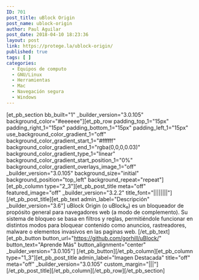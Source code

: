```yaml
---
ID: 701
post_title: uBlock Origin
post_name: ublock-origin
author: Paul Aguilar
post_date: 2018-04-10 18:23:36
layout: post
link: https://protege.la/ublock-origin/
published: true
tags: [ ]
categories:
  - Equipos de computo
  - GNU/Linux
  - Herramientas
  - Mac
  - Navegación segura
  - Windows
---
```

[et_pb_section bb_built="1" \_builder\_version="3.0.105" background_color="#eeeeee"][et_pb_row padding_top_1="15px" padding_right_1="15px" padding_bottom_1="15px" padding_left_1="15px" use_background_color_gradient_1="off" background_color_gradient_start_1="#ffffff" background_color_gradient_end_1="rgba(0,0,0,0.03)" background_color_gradient_type_1="linear" background_color_gradient_start_position_1="0%" background_color_gradient_overlays_image_1="off" \_builder\_version="3.0.105" background_size="initial" background_position="top_left" background_repeat="repeat"][et_pb_column type="2_3"][et_pb_post_title meta="off" featured_image="off" \_builder\_version="3.2.2" title_font="||||||||"] [/et_pb_post_title][et_pb_text admin_label="Descripción" \_builder\_version="3.6"] uBlock Origin (o uBlock₀) es un bloqueador de propósito general para navegadores web (a modo de complemento). Su sistema de bloqueo se basa en filtros y reglas, permitiéndole funcionar en distintos modos para bloquear contenido como anuncios, rastreadores, malware o elementos invasivos en las paginas web. [/et_pb_text][et_pb_button button_url="https://github.com/gorhill/uBlock/" button_text="Aprende Más" button_alignment="center" \_builder\_version="3.0.105"] [/et_pb_button][/et_pb_column][et_pb_column type="1_3"][et_pb_post_title admin_label="Imagen Destacada" title="off" meta="off" \_builder\_version="3.0.105" custom_margin="|||"] [/et_pb_post_title][/et_pb_column][/et_pb_row][/et_pb_section]